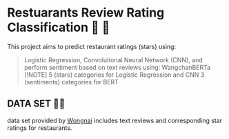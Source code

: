 # Restuarants Review Rating Classification 🥘 🍱
This project aims to predict restaurant ratings (stars) using:
> Logistic Regression, Convolutional Neural Network (CNN),
and perform sentiment based on text reviews using:
> WangchanBERTa
> [!NOTE]
> 5 (stars) categories for Logistic Regression and CNN
> 3 (sentiments) categories for BERT

## DATA SET 🍛🍜
data set provided by [Wongnai](https://www.wongnai.com/) includes text reviews and corresponding star ratings for restaurants.
